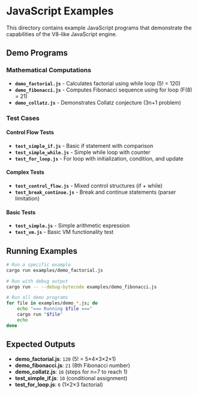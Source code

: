 # JavaScript Examples

This directory contains example JavaScript programs that demonstrate the capabilities of the V8-like JavaScript engine.

## Demo Programs

### Mathematical Computations
- **`demo_factorial.js`** - Calculates factorial using while loop (5! = 120)
- **`demo_fibonacci.js`** - Computes Fibonacci sequence using for loop (F(8) = 21)
- **`demo_collatz.js`** - Demonstrates Collatz conjecture (3n+1 problem)

### Test Cases

#### Control Flow Tests
- **`test_simple_if.js`** - Basic if statement with comparison
- **`test_simple_while.js`** - Simple while loop with counter
- **`test_for_loop.js`** - For loop with initialization, condition, and update

#### Complex Tests  
- **`test_control_flow.js`** - Mixed control structures (if + while)
- **`test_break_continue.js`** - Break and continue statements (parser limitation)

#### Basic Tests
- **`test_simple.js`** - Simple arithmetic expression
- **`test_vm.js`** - Basic VM functionality test

## Running Examples

```bash
# Run a specific example
cargo run examples/demo_factorial.js

# Run with debug output  
cargo run -- --debug-bytecode examples/demo_fibonacci.js

# Run all demo programs
for file in examples/demo_*.js; do
    echo "=== Running $file ==="
    cargo run "$file"
    echo
done
```

## Expected Outputs

- **demo_factorial.js**: `120` (5! = 5×4×3×2×1)
- **demo_fibonacci.js**: `21` (8th Fibonacci number)  
- **demo_collatz.js**: `16` (steps for n=7 to reach 1)
- **test_simple_if.js**: `10` (conditional assignment)
- **test_for_loop.js**: `6` (1×2×3 factorial)